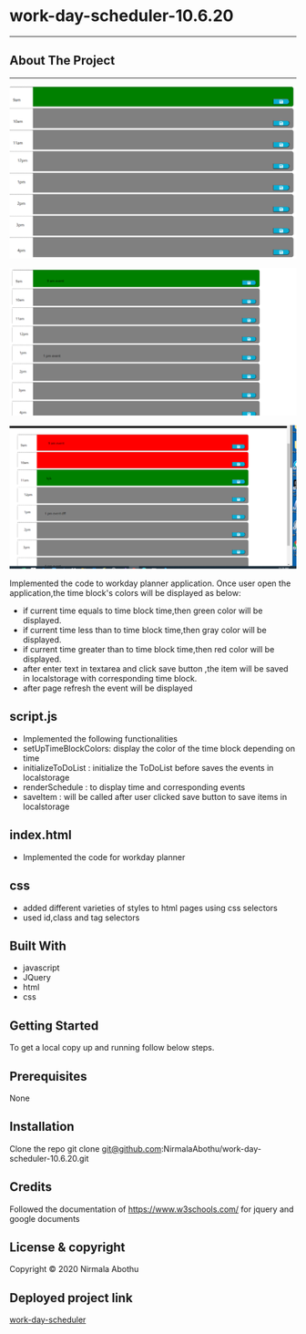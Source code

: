 # work-day-scheduler-10.6.20

---

## About The Project

---

![alt text](Assets/Images/workdayplanner1.PNG)

![alt text](Assets/Images/workdayplanner2.PNG)

![alt text](Assets/Images/workdayplanner3.PNG)

Implemented the code to workday planner application.
Once user open the application,the time block's colors will be displayed as below:

-    if current time equals to time block time,then green color will be displayed.
-    if current time less than to time block time,then gray color will be displayed.
-    if current time greater than to time block time,then red color will be displayed.
-    after enter text in textarea and click save button ,the item will be saved in localstorage with corresponding time block.
-    after page refresh the event will be displayed

## script.js

-    Implemented the following functionalities
-    setUpTimeBlockColors: display the color of the time block depending on time
-    initializeToDoList : initialize the ToDoList before saves the events in localstorage
-    renderSchedule : to display time and corresponding events
-    saveItem : will be called after user clicked save button to save items in localstorage

## index.html

-    Implemented the code for workday planner

## css

-    added different varieties of styles to html pages using css selectors
-    used id,class and tag selectors

## Built With

-    javascript
-    JQuery
-    html
-    css

## Getting Started

To get a local copy up and running follow below steps.

## Prerequisites

None

## Installation

Clone the repo
git clone git@github.com:NirmalaAbothu/work-day-scheduler-10.6.20.git

## Credits

Followed the documentation of https://www.w3schools.com/ for jquery and google documents

## License & copyright

Copyright © 2020 Nirmala Abothu

## Deployed project link

[work-day-scheduler](https://nirmalaabothu.github.io/work-day-scheduler-10.6.20/)
